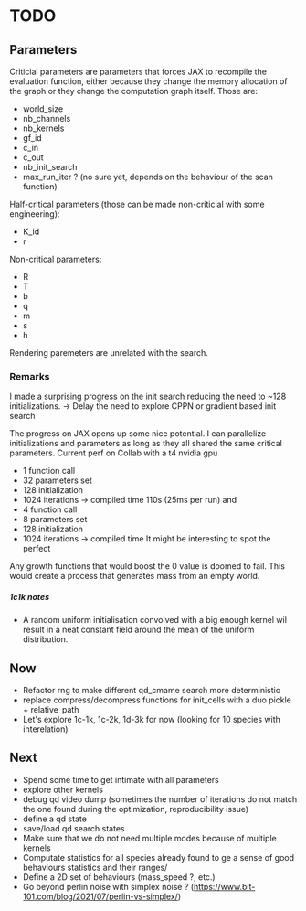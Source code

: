 # TODO 

## Parameters
Criticial parameters are parameters that forces JAX to recompile the evaluation function, either because they change the memory allocation of the graph or they change the computation graph itself. Those are:
- world_size
- nb_channels
- nb_kernels
- gf_id
- c_in
- c_out
- nb_init_search
- max_run_iter ? (no sure yet, depends on the behaviour of the scan function)

Half-critical parameters (those can be made non-criticial with some engineering):
- K_id
- r

Non-critical parameters:
- R
- T
- b
- q
- m
- s
- h

Rendering paremeters are unrelated with the search.

### Remarks
I made a surprising progress on the init search reducing the need to ~128 initializations.
-> Delay the need to explore CPPN or gradient based init search

The progress on JAX opens up some nice potential. I can parallelize initializations and parameters as long as they all shared the same critical parameters.
Current perf on Collab with a t4 nvidia gpu
- 1 function call
- 32 parameters set
- 128 initialization
- 1024 iterations
-> compiled time 110s (25ms per run)
and
- 4 function call
- 8 parameters set
- 128 initialization
- 1024 iterations
-> compiled time
It might be interesting to spot the perfect

Any growth functions that would boost the 0 value is doomed to fail. This would create a process that generates mass from an empty world.

##### 1c1k notes
- A random uniform initialisation convolved with a big enough kernel wil result in a neat constant field around the mean of the uniform distribution.


## Now
- Refactor rng to make different qd_cmame search  more deterministic
- replace compress/decompress functions for init_cells with a duo pickle + relative_path
- Let's explore 1c-1k, 1c-2k, 1d-3k for now (looking for 10 species with interelation)

## Next
- Spend some time to get intimate with all parameters
- explore other kernels
- debug qd video dump (sometimes the number of iterations do not match the one found during the optimization, reproducibility issue)
- define a qd state
- save/load qd search states
- Make sure that we do not need multiple modes because of multiple kernels
- Computate statistics for all species already found to ge a sense of good behaviours statistics and their ranges/
- Define a 2D set of behaviours (mass_speed ?, etc.)
-  Go beyond perlin noise with simplex noise ? (https://www.bit-101.com/blog/2021/07/perlin-vs-simplex/)